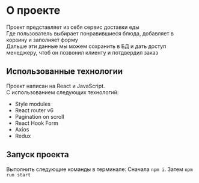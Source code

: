 # О проекте

Проект представляет из себя сервис доставки еды  
Где пользователь выбирает понравившиеся блюда, добавляет в корзину и заполняет форму  
Дальше эти данные мы можем сохранить в БД и дать доступ менеджеру, чтоб он позвонил клиенту и потдвердил заказ  

## Использованные технологии

Проект написан на React и JavaScript.  
С использованием следующих технологий:  
* Style modules
* React router v6
* Pagination on scroll
* React Hook Form
* Axios
* Redux

## Запуск проекта

Выполнить следующие команды в терминале: Сначала `npm i`. Затем `npm run start`
